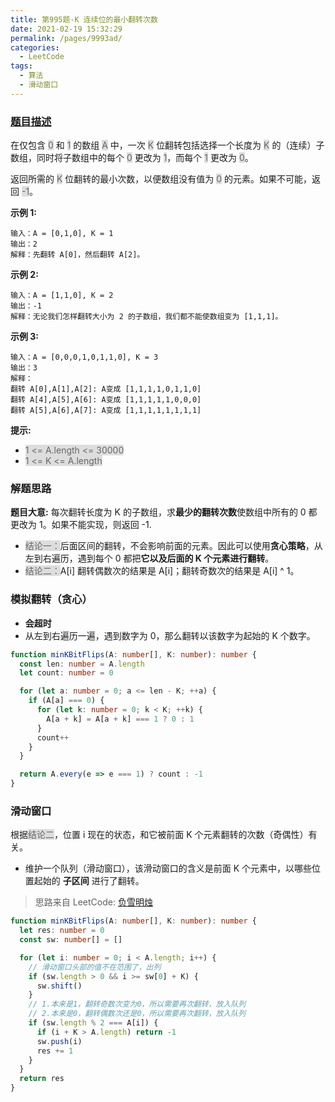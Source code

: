 ```yaml
---
title: 第995题-K 连续位的最小翻转次数
date: 2021-02-19 15:32:29
permalink: /pages/9993ad/
categories:
  - LeetCode
tags:
  - 算法
  - 滑动窗口
---
```


### [题目描述](https://leetcode-cn.com/problems/minimum-number-of-k-consecutive-bit-flips/)

在仅包含 <span style="background: #ddd; color: #666;">0</span> 和 <span style="background: #ddd; color: #666;">1</span> 的数组 <span style="background: #ddd; color: #666;">A</span> 中，一次 <span style="background: #ddd; color: #666;">K</span> 位翻转包括选择一个长度为 <span style="background: #ddd; color: #666;">K</span> 的（连续）子数组，同时将子数组中的每个 <span style="background: #ddd; color: #666;">0</span> 更改为 <span style="background: #ddd; color: #666;">1</span>，而每个 <span style="background: #ddd; color: #666;">1</span> 更改为 <span style="background: #ddd; color: #666;">0</span>。

返回所需的 <span style="background: #ddd; color: #666;">K</span> 位翻转的最小次数，以便数组没有值为 <span style="background: #ddd; color: #666;">0</span> 的元素。如果不可能，返回 <span style="background: #ddd; color: #666;">-1</span>。

<!-- more -->

**示例 1:**

```
输入：A = [0,1,0], K = 1
输出：2
解释：先翻转 A[0]，然后翻转 A[2]。
```

**示例 2:**

```
输入：A = [1,1,0], K = 2
输出：-1
解释：无论我们怎样翻转大小为 2 的子数组，我们都不能使数组变为 [1,1,1]。
```

**示例 3:**

```
输入：A = [0,0,0,1,0,1,1,0], K = 3
输出：3
解释：
翻转 A[0],A[1],A[2]: A变成 [1,1,1,1,0,1,1,0]
翻转 A[4],A[5],A[6]: A变成 [1,1,1,1,1,0,0,0]
翻转 A[5],A[6],A[7]: A变成 [1,1,1,1,1,1,1,1]
```

**提示:**

- <span style="background: #ddd; color: #666;">1 <= A.length <= 30000</span>
- <span style="background: #ddd; color: #666;">1 <= K <= A.length</span>

### 解题思路

**题目大意:** 每次翻转长度为 K 的子数组，求**最少的翻转次数**使数组中所有的 0 都更改为 1。如果不能实现，则返回 -1.

- <span style="background: #ddd; color: #666;">结论一：</span>后面区间的翻转，不会影响前面的元素。因此可以使用**贪心策略**，从左到右遍历，遇到每个 0 都把**它以及后面的 K 个元素进行翻转**。
- <span style="background: #ddd; color: #666;">结论二：</span>A[i] 翻转偶数次的结果是 A[i]；翻转奇数次的结果是 A[i] ^ 1。

### 模拟翻转（贪心）

- **会超时**
- 从左到右遍历一遍，遇到数字为 0，那么翻转以该数字为起始的 K 个数字。

```TypeScript
function minKBitFlips(A: number[], K: number): number {
  const len: number = A.length
  let count: number = 0

  for (let a: number = 0; a <= len - K; ++a) {
    if (A[a] === 0) {
      for (let k: number = 0; k < K; ++k) {
        A[a + k] = A[a + k] === 1 ? 0 : 1
      }
      count++
    }
  }

  return A.every(e => e === 1) ? count : -1
}
```

### 滑动窗口

根据<span style="background: #ddd; color: #666;">结论二</span>，位置 i 现在的状态，和它被前面 K 个元素翻转的次数（奇偶性）有关。

- 维护一个队列（滑动窗口），该滑动窗口的含义是前面 K 个元素中，以哪些位置起始的 **子区间** 进行了翻转。

> 思路来自 LeetCode: [负雪明烛](https://leetcode-cn.com/problems/minimum-number-of-k-consecutive-bit-flips/solution/hua-dong-chuang-kou-shi-ben-ti-zui-rong-z403l/)

```TypeScript
function minKBitFlips(A: number[], K: number): number {
  let res: number = 0
  const sw: number[] = []

  for (let i: number = 0; i < A.length; i++) {
    // 滑动窗口头部的值不在范围了，出列
    if (sw.length > 0 && i >= sw[0] + K) {
      sw.shift()
    }
    // 1.本来是1，翻转奇数次变为0，所以需要再次翻转，放入队列
    // 2.本来是0，翻转偶数次还是0，所以需要再次翻转，放入队列
    if (sw.length % 2 === A[i]) {
      if (i + K > A.length) return -1
      sw.push(i)
      res += 1
    }
  }
  return res
}
```
